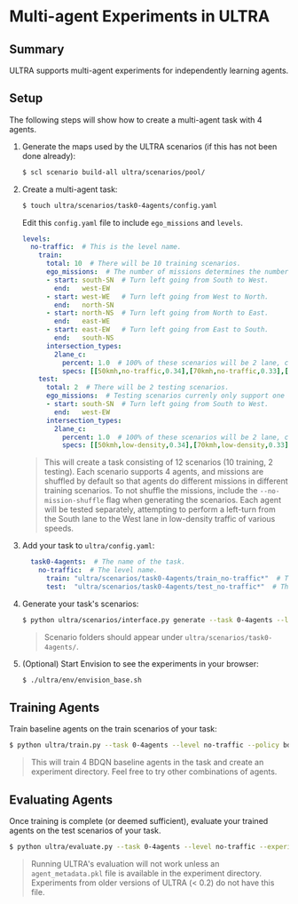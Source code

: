 # Multi-agent Experiments in ULTRA

## Summary

ULTRA supports multi-agent experiments for independently learning agents.

## Setup

The following steps will show how to create a multi-agent task with 4 agents.
1. Generate the maps used by the ULTRA scenarios (if this has not been done already):
   ```sh
   $ scl scenario build-all ultra/scenarios/pool/
   ```
2. Create a multi-agent task:
   ```sh
   $ touch ultra/scenarios/task0-4agents/config.yaml
   ```
   Edit this `config.yaml` file to include `ego_missions` and `levels`.
   ```yaml
   levels:
     no-traffic:  # This is the level name.
       train:
         total: 10  # There will be 10 training scenarios.
         ego_missions:  # The number of missions determines the number of agents.
         - start: south-SN  # Turn left going from South to West.
           end:   west-EW
         - start: west-WE   # Turn left going from West to North.
           end:   north-SN
         - start: north-NS  # Turn left going from North to East.
           end:   east-WE
         - start: east-EW   # Turn left going from East to South.
           end:   south-NS
         intersection_types:
           2lane_c:
             percent: 1.0  # 100% of these scenarios will be 2 lane, c-intersections.
             specs: [[50kmh,no-traffic,0.34],[70kmh,no-traffic,0.33],[100kmh,no-traffic,0.33]]
       test:
         total: 2  # There will be 2 testing scenarios.
         ego_missions:  # Testing scenarios currenly only support one agent.
         - start: south-SN  # Turn left going from South to West.
           end:   west-EW
         intersection_types:
           2lane_c:
             percent: 1.0  # 100% of these scenarios will be 2 lane, c-intersections.
             specs: [[50kmh,low-density,0.34],[70kmh,low-density,0.33],[100kmh,low-density,0.33]]
   ```
   > This will create a task consisting of 12 scenarios (10 training, 2 testing). Each scenario supports 4 agents, and missions are shuffled by default so that agents do different missions in different training scenarios. To not shuffle the missions, include the `--no-mission-shuffle` flag when generating the scenarios. Each agent will be tested separately, attempting to perform a left-turn from the South lane to the West lane in low-density traffic of various speeds.
3. Add your task to `ultra/config.yaml`:
   ```yaml
     task0-4agents:  # The name of the task.
       no-traffic:  # The level name.
         train: "ultra/scenarios/task0-4agents/train_no-traffic*"  # The relative path to the training scenarios.
         test:  "ultra/scenarios/task0-4agents/test_no-traffic*"  # The relative path to the testing scenarios.
   ```
4. Generate your task's scenarios:
   ```sh
   $ python ultra/scenarios/interface.py generate --task 0-4agents --level no-traffic
   ```
   > Scenario folders should appear under `ultra/scenarios/task0-4agents/`.
5. (Optional) Start Envision to see the experiments in your browser:
   ```sh
   $ ./ultra/env/envision_base.sh
   ```

## Training Agents

Train baseline agents on the train scenarios of your task:
```sh
$ python ultra/train.py --task 0-4agents --level no-traffic --policy bdqn,bdqn,bdqn,bdqn
```
> This will train 4 BDQN baseline agents in the task and create an experiment directory. Feel free to try other combinations of agents.

## Evaluating Agents

Once training is complete (or deemed sufficient), evaluate your trained agents on the test scenarios of your task.
```sh
$ python ultra/evaluate.py --task 0-4agents --level no-traffic --experiment-dir logs/<your-experiment-directory>/ --models logs/<your-experiment-directory>/models/000/
```
> Running ULTRA's evaluation will not work unless an `agent_metadata.pkl` file is available in the experiment directory. Experiments from older versions of ULTRA (< 0.2) do not have this file.
